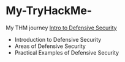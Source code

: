 # My-TryHackMe-
My THM journey
[Intro to Defensive Security](https://www.linkedin.com/posts/rodney-jacolo_tryhackme-cyber-security-training-activity-7012948513206546432-fUok?utm_source=share&utm_medium=member_desktop)

- Introduction to Defensive Security
- Areas of Defensive Security
- Practical Examples of Defensive Security

